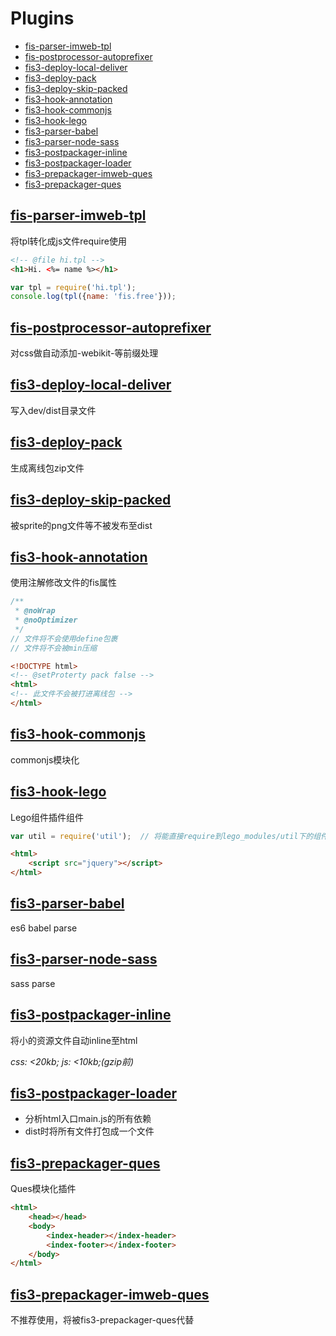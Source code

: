 
# Plugins

- [fis-parser-imweb-tpl](#fis-parser-imweb-tpl)
- [fis-postprocessor-autoprefixer](#fis-postprocessor-autoprefixer)
- [fis3-deploy-local-deliver ](#fis3-deploy-local-deliver )
- [fis3-deploy-pack](#fis3-deploy-pack)
- [fis3-deploy-skip-packed](#fis3-deploy-skip-packed)
- [fis3-hook-annotation ](#fis3-hook-annotation )
- [fis3-hook-commonjs](#fis3-hook-commonjs)
- [fis3-hook-lego](#fis3-hook-lego)
- [fis3-parser-babel](#fis3-parser-babel)
- [fis3-parser-node-sass ](#fis3-parser-node-sass )
- [fis3-postpackager-inline](#fis3-postpackager-inline)
- [fis3-postpackager-loader](#fis3-postpackager-loader)
- [fis3-prepackager-imweb-ques ](#fis3-prepackager-imweb-ques )
- [fis3-prepackager-ques](#fis3-prepackager-ques)

## [fis-parser-imweb-tpl](https://github.com/ousiri/fis-parser-imweb-tpl)

将tpl转化成js文件require使用

```html
<!-- @file hi.tpl -->
<h1>Hi. <%= name %></h1>
```

```js
var tpl = require('hi.tpl');
console.log(tpl({name: 'fis.free'}));
```

## [fis-postprocessor-autoprefixer](https://github.com/ZoomZhao/fis-postprocessor-autoprefixer)

对css做自动添加-webikit-等前缀处理

## [fis3-deploy-local-deliver](https://github.com/fex-team/fis3-deploy-local-deliver)

写入dev/dist目录文件

## [fis3-deploy-pack](https://github.com/feix760/fis3-deploy-pack)

生成离线包zip文件

## [fis3-deploy-skip-packed](https://github.com/fex-team/fis3-deploy-skip-packed)

被sprite的png文件等不被发布至dist

## [fis3-hook-annotation](https://github.com/imweb/fis3-hook-annotation)

使用注解修改文件的fis属性 

```js
/**
 * @noWrap
 * @noOptimizer
 */ 
// 文件将不会使用define包裹
// 文件将不会被min压缩
```

```html
<!DOCTYPE html>
<!-- @setProterty pack false -->
<html>
<!-- 此文件不会被打进离线包 -->
</html>
```

## [fis3-hook-commonjs](https://github.com/fex-team/fis3-hook-commonjs)

commonjs模块化

## [fis3-hook-lego](https://github.com/imweb/fis3-hook-lego)

Lego组件插件组件

```js
var util = require('util');  // 将能直接require到lego_modules/util下的组件
```

```html
<html>
    <script src="jquery"></script>
</html>
```

## [fis3-parser-babel](https://github.com/ouvens/fis3-parser-babel)

es6 babel parse

## [fis3-parser-node-sass](https://github.com/fex-team/fis-parser-node-sass)

sass parse

## [fis3-postpackager-inline](https://github.com/imweb/fis3-postpackager-inline)

将小的资源文件自动inline至html

*css: <20kb; js: <10kb;(gzip前)*

## [fis3-postpackager-loader](https://github.com/fex-team/fis3-postpackager-loader)

- 分析html入口main.js的所有依赖
- dist时将所有文件打包成一个文件

## [fis3-prepackager-ques](https://github.com/imweb/fis3-prepackager-ques)

Ques模块化插件

```html
<html>
    <head></head>
    <body>
        <index-header></index-header>
        <index-footer></index-footer>
    </body>
</html>
```

## [fis3-prepackager-imweb-ques ](https://github.com/imweb/fis3-prepackager-imweb-ques)

不推荐使用，将被fis3-prepackager-ques代替

